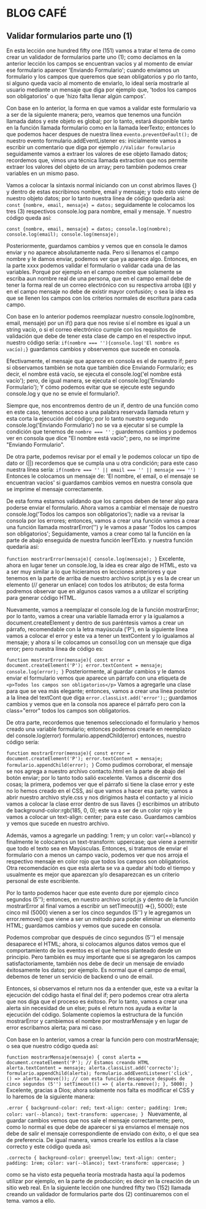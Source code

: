 # BLOG CAFÉ

## Validar formularios parte uno (1)

En esta lección one hundred fifty one (151) vamos a tratar el tema de como crear un validador de formularios parte uno (1); como decíamos en la anterior lección los campos se encuentran vacíos y al momento de enviar ese formulario aparecer 'Enviando Formulario'; cuando enviamos un formulario y los campos que queremos que sean obligatorios y po rlo tanto, si alguno queda vacío al momento de enviarlo, lo ideal sería mostrarle al usuario mediante un mensaje que diga por ejemplo que, 'todos los campos son obligatorios' o que 'hizo falta llenar algún campos'.

Con base en lo anterior, la forma en que vamos a validar este formulario va a ser de la siguiente manera; pero, veamos que tenemos una función llamada datos y este objeto es global; por lo tanto, estará disponible tanto en la función llamada formulario como en la llamada leerTexto; entonces lo que podemos hacer despues de nuestra línea `evento.preventDeFault();` de nuestro evento formulario.addEventListener es: inicialmente vamos a escribir un comentario que diga por ejemplo `//Validar formulario` seguidamente vamos a extraer los valores de ese objeto llamado datos; recordemos que, vimos una técnica llamada extraction que nos permite extraer los valores del objeto de un array; pero también podemos crear variables en un mismo paso.

Vamos a colocar la sintaxis normal iniciando con un const abrimos llaves {} y dentro de estas escribimos nombre, email y mensaje; y todo esto viene de nuestro objeto datos; por lo tanto nuestra línea de código quedaría así: `const {nombre, email, mensaje} = datos;` seguidamente le colocamos los tres (3) respectivos console.log para nombre, email y mensaje. Y nuestro código queda así:

`
const {nombre, email, mensaje} = datos;
console.log(nombre);
console.log(email);
console.log(mensaje);
`

Posteriormente, guardamos cambios y vemos que en consola le damos enviar y no aparece absolutamente nada. Pero si llenamos el campo nombre y le damos enviar, podemos ver que ya aparece algo. Entonces, en la parte xxxx podemos validar el formulario o validar cada una de las variables. Porqué por ejemplo en el campo nombre que solamente se escriba aun nombre real de una persona, que en el campo email debe de tener la forma real de un correo electrónico con su respectiva arroba (@) y en el campo mensaje no debe de existir mayor confusión; o sea la idea es que se llenen los campos con los criterios normales de escritura para cada campo.

Con base en lo anterior podemos reemplazar  nuestro console.log(nombre, email, mensaje) por un if() para que nos revise sí el nombre es igual a un string vacío, o si el correo electrónico cumple con los requisitos de validación que debe de tener esta clase de campo en el respectivo input. nuestro código sería: `if(nombre === ''){console.log('El nombre es vacío);}` guardamos cambios y observemos que sucede en consola.

Efectivamente, el mensaje que aparece en consola es el de nuestro if; pero si observamos también se nota que también dice Enviando Formulario; es decir, el nombre está vacío, se ejecuta el console.log('el nombre está vacío'); pero, de igual manera, se ejecuta el console.log('Enviando Formulario'); Y cómo podemos evitar que se ejecute este segundo console.log y que no se envíe el formulario?.

Siempre que, nos encontremos dentro de un if, dentro de una función como en este caso, tenemos acceso a una palabra reservada llamada return y esta corta la ejecución del código; por lo tanto nuestro segundo console.log('Enviando Formulario') no se va a ejecutar sí se cumple la condición que tenemos de `nombre === ''` ; guardemos cambios y podemos ver en consola que dice "El nombre está vacío"; pero, no se imprime "Enviando Formulario".

De otra parte, podemos revisar por el email y le podemos colocar un tipo de dato or (||) recordemos que se cumpla una u otra condición; para este caso nuestra línea sería: `if(nombre === '' || email === '' || mensaje === '')` Entonces le colocamos un mensaje de: 'El nombre, el email, o el mensaje se encuentran vacíos' si guardamos cambios vemos en nuestra consola que se imprime el mensaje correctamente.

De esta forma estamos validando que los campos deben de tener algo para poderse enviar el formulario. Ahora vamos a cambiar el mensaje de nuestro console.log('Todos los campos son obligatorios'); nadie va a revisar la consola por los errores; entonces, vamos a crear una función vamos a crear una función llamada mostrarError('') y le vamos a pasar 'Todos los campos son obligatorios'; Seguidamente, vamos a crear como tal la función en la parte de abajo enseguida de nuestra función leerTExto. y nuestra función quedaría así:

`
function mostrarError(mensaje){
    console.log(mensaje);
}
`
Excelente, ahora en lugar tener un console.log, la idea es crear algo de HTML, esto va a ser muy similar a lo que hicieramos en lecciones anteriores y que tenemos en la parte de arriba de nuestro archivo script.js y es la de crear un elemento (// generar un enlace) con todos los atributos; de esta forma podremos observar que en algunos casos vamos a a utilizar el scripting para generar código HTML.

Nuevamente, vamos a reemplazar el console.log de la función mostrarError; por lo tanto, vamos a crear una variable llamada error y la igualamos a document.createElement y dentro de sus paréntesis vamos a crear un párrafo, recomendable con la letra mayúscula ('P'), en la siguiente línea vamos a colocar el error y este va a tener un textContent y lo  igualamos al mensaje; y ahora sí le colocamos un consol.log con un mensaje que diga error; pero nuestra línea de código es:

`
function mostrarError(mensaje){
    const error = document.createElement('P');
    error.textContent = mensaje;
    console.log(error);
}
`
Posteriormente, al guardar cambios y le damos enviar el formulario vemos que aparece un párrafo con una etiqueta de `<p>Todos los campos son obligatorios</p>` Vamos a agregarle una clase para que se vea más elegante; entonces, vamos a crear una línea posterior a la línea del textCont que diga `error.classList.add('error');`; guardamos cambios y vemos que en la consola nos aparece el párrafo pero con la class="error" todos los campos son obligatorios.

De otra parte, recordemos que tenemos seleccionado el formulario y hemos creado una variable formulario; entonces podemos crearle en reemplazo del console.log(error) formulario.appendChild(error) entonces, nuestro código sería:

`
function mostrarError(mensaje){
    const error = document.createElement('P');
    error.textContent = mensaje;
    formulario.appendChild(error);
}
`
Como pudimos corroborar, el mensaje se nos agrega a nuestro archivo contacto.html en la parte de abajo del botón enviar; por lo tanto todo salió excelente. Vamos a discernir dos cosas; la primera, podemos ver que el párrafo si tiene la clase error y este no lo hemos creado en el CSS, así que vamos a hacer esa parte; vamos a abrir nuestro archivo style.css y nos dirigimos hasta el contacto y al inicio vamos a colocar la clase error dentro de sus llaves {} escribimos un atributo de background-color:rgb(185, 0, 0); este va a ser de un color rojo y le vamos a colocar un text-align: center; para este caso. Guardamos cambios y vemos que sucede en nuestro archivo.

Además, vamos a agregarle un padding: 1 rem; y un color: var(==blanco) y finalmente le colocamos un text-transform: uppercase; que viene a permitir que todo el texto sea en Mayúsculas. Entonces, si tratamos de enviar el formulario con a menos un campo vacío, podemos ver que nos arroja el respectivo mensaje en color rojo que todos los campos son obligatorios. Otra recomendación es que esta alerta se va a quedar ahí todo el tiempo y usualmente es mejor que aparezcan y/o desaparezcan es un criterio personal de este escribiente.

Por lo tanto podemos hacer que este evento dure por ejemplo cinco segundos  (5''); entonces, en nuestro archivo script.js y dentro de la función mostrarError al final vamos a escribir un setTimeout(() =>{}, 5000); este cinco mil (5000) vienen a ser los cinco segundos (5'') y le agregamos un error.remove() que viene a ser un método para poder eliminar un elemento HTML; guardamos cambios y vemos que sucede en consola.

Podemos comprobar que después de cinco segundos (5'') el mensaje desaparece el HTML; ahora, si colocamos algunos datos vemos que el comportamiento de los eventos es el que hemos planteado desde un principio. Pero también es muy importante que si se agregaron los campos satisfactoriamente, también nos debe de decir un mensaje de enviado éxitosamente los datos; por ejemplo. Es normal que el campo de email, debemos de tener un servicio de backend o uno de email.

Entonces, si observamos el return nos da a entender que, este va a evitar la ejecución del código hasta el final del if; pero podemos crear otra alerta que nos diga que el proceso es éxitoso. Por lo tanto, vamos a crear una alerta sin necesidad de un else; pués el return nos ayuda a evitar la ejecución del código. Solamente copiemos la estructura de la función mostrarError y cambiemos el nombre por mostrarMensaje y en lugar de error escribamos alerta; para mi caso.

Con base en lo anterior, vamos a crear la función pero con mostrarMensaje; o sea que nuestro código queda así:

`
function mostrarMensaje(mensaje) {
    const alerta = document.createElement('P');
    // Estamos creando HTML
    alerta.textContent = mensaje;
    alerta.classList.add('correcto');
    formulario.appendChild(alerta);
    formulario.addEventListener('click', () => alerta.remove());
     // con esta función desaparece después de cinco segundos (5'')
    setTimeout(() => {
        alerta.remove();
    }, 5000);
}
`
Excelente, gracias a Dios; ahora solamente nos falta es modificar el CSS y lo haremos de la siguiente manera:

`.error {
    background-color: red;
    text-align: center;
    padding: 1rem;
    color: var(--blanco);
    text-transform: uppercase;
}
`
Nuevamente, al guardar cambios vemos que nos sale el mensaje correctamente; pero, como lo normal es que debe de aparecer si ya enviamos el mensaje nos debe de salir el mensaje correspondiente de enviado con éxito, o el que sea de preferencia. De igual manera, vamos crearle los estilos a la clase correcto y este código queda así:

`
.correcto {
    background-color: greenyellow;
    text-align: center;
    padding: 1rem;
    color: var(--blanco);
    text-transform: uppercase;
}
`

como se ha visto esta pequeña teoría mostrada hasta aquí la podemos utilizar por ejemplo, en la parte de producción; es decir en la creación de un sitio web real. En la siguiente lección one hundred fifty two (152) llamada creando un validador de formularios parte dos (2) continuaremos con el tema. vamos a ello.
